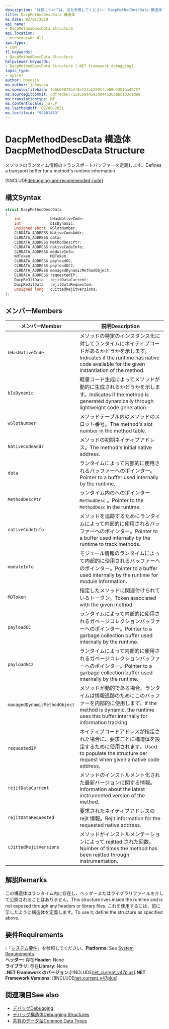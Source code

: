 ```yaml
---
description: '詳細については、次を参照してください: DacpMethodDescData 構造体'
title: DacpMethodDescData 構造体
ms.date: 02/01/2019
api.name:
- DacpMethodDescData Structure
api.location:
- mscordacwks.dll
api.type:
- COM
f1.keywords:
- DacpMethodDescData Structure
helpviewer.keywords:
- DacpMethodDescData Structure [.NET Framework debugging]
topic_type:
- apiref
author: hoyosjs
ms.author: juhoyosa
ms.openlocfilehash: fe5b09874b3f8e123cb2501fcb00e3351aa44757
ms.sourcegitcommit: ddf7edb67715a5b9a45e3dd44536dabc153c1de0
ms.translationtype: MT
ms.contentlocale: ja-JP
ms.lasthandoff: 02/06/2021
ms.locfileid: "99801463"
---
```

# <a name="dacpmethoddescdata-structure"></a><span data-ttu-id="71bc7-103">DacpMethodDescData 構造体</span><span class="sxs-lookup"><span data-stu-id="71bc7-103">DacpMethodDescData Structure</span></span>

<span data-ttu-id="71bc7-104">メソッドのランタイム情報のトランスポートバッファーを定義します。</span><span class="sxs-lookup"><span data-stu-id="71bc7-104">Defines a transport buffer for a method's runtime information.</span></span>

[!INCLUDE[debugging-api-recommended-note](../../../../includes/debugging-api-recommended-note.md)]

## <a name="syntax"></a><span data-ttu-id="71bc7-105">構文</span><span class="sxs-lookup"><span data-stu-id="71bc7-105">Syntax</span></span>

```cpp
struct DacpMethodDescData
{
    int             bHasNativeCode;
    int             bIsDynamic;
    unsigned short  wSlotNumber;
    CLRDATA_ADDRESS NativeCodeAddr;
    CLRDATA_ADDRESS data;
    CLRDATA_ADDRESS MethodDescPtr;
    CLRDATA_ADDRESS nativeCodeInfo;
    CLRDATA_ADDRESS moduleInfo;
    mdToken         MDToken;
    CLRDATA_ADDRESS payloadGC;
    CLRDATA_ADDRESS payloadGC2;
    CLRDATA_ADDRESS managedDynamicMethodObject;
    CLRDATA_ADDRESS requestedIP;
    DacpReJitData   rejitDataCurrent;
    DacpReJitData   rejitDataRequested;
    unsigned long   cJittedRejitVersions;
};
```

## <a name="members"></a><span data-ttu-id="71bc7-106">メンバー</span><span class="sxs-lookup"><span data-stu-id="71bc7-106">Members</span></span>

| <span data-ttu-id="71bc7-107">メンバー</span><span class="sxs-lookup"><span data-stu-id="71bc7-107">Member</span></span>                       | <span data-ttu-id="71bc7-108">説明</span><span class="sxs-lookup"><span data-stu-id="71bc7-108">Description</span></span>                                                                                     |
| ---------------------------- | ----------------------------------------------------------------------------------------------- |
| `bHasNativeCode`             | <span data-ttu-id="71bc7-109">メソッドの特定のインスタンス化に対してランタイムにネイティブコードがあるかどうかを示します。</span><span class="sxs-lookup"><span data-stu-id="71bc7-109">Indicates if the runtime has native code available for the given instantiation of the method.</span></span> |
| `bIsDynamic`                 | <span data-ttu-id="71bc7-110">軽量コード生成によってメソッドが動的に生成されるかどうかを示します。</span><span class="sxs-lookup"><span data-stu-id="71bc7-110">Indicates if the method is generated dynamically through lightweight code generation.</span></span>           |
| `wSlotNumber`                | <span data-ttu-id="71bc7-111">メソッドテーブル内のメソッドのスロット番号。</span><span class="sxs-lookup"><span data-stu-id="71bc7-111">The method's slot number in the method table.</span></span>                                                   |
| `NativeCodeAddr`             | <span data-ttu-id="71bc7-112">メソッドの初期ネイティブアドレス。</span><span class="sxs-lookup"><span data-stu-id="71bc7-112">The method's initial native address.</span></span>                                                            |
| `data`                       | <span data-ttu-id="71bc7-113">ランタイムによって内部的に使用されるバッファーへのポインター。</span><span class="sxs-lookup"><span data-stu-id="71bc7-113">Pointer to a buffer used internally by the runtime.</span></span>                                             |
| `MethodDescPtr`              | <span data-ttu-id="71bc7-114">ランタイム内のへのポインター `MethodDesc` 。</span><span class="sxs-lookup"><span data-stu-id="71bc7-114">Pointer to the `MethodDesc` in the runtime.</span></span>                                                     |
| `nativeCodeInfo`             | <span data-ttu-id="71bc7-115">メソッドを追跡するためにランタイムによって内部的に使用されるバッファーへのポインター。</span><span class="sxs-lookup"><span data-stu-id="71bc7-115">Pointer to a buffer used internally by the runtime to track methods.</span></span>                            |
| `moduleInfo`                 | <span data-ttu-id="71bc7-116">モジュール情報のランタイムによって内部的に使用されるバッファーへのポインター。</span><span class="sxs-lookup"><span data-stu-id="71bc7-116">Pointer to a buffer used internally by the runtime for module information.</span></span>                      |
| `MDToken`                    | <span data-ttu-id="71bc7-117">指定したメソッドに関連付けられているトークン。</span><span class="sxs-lookup"><span data-stu-id="71bc7-117">Token associated with the given method.</span></span>                                                         |
| `payloadGC`                  | <span data-ttu-id="71bc7-118">ランタイムによって内部的に使用されるガベージコレクションバッファーへのポインター。</span><span class="sxs-lookup"><span data-stu-id="71bc7-118">Pointer to a garbage collection buffer used internally by the runtime.</span></span>                          |
| `payloadGC2`                 | <span data-ttu-id="71bc7-119">ランタイムによって内部的に使用されるガベージコレクションバッファーへのポインター。</span><span class="sxs-lookup"><span data-stu-id="71bc7-119">Pointer to a garbage collection buffer used internally by the runtime.</span></span>                          |
| `managedDynamicMethodObject` | <span data-ttu-id="71bc7-120">メソッドが動的である場合、ランタイムは情報追跡のためにこのバッファーを内部的に使用します。</span><span class="sxs-lookup"><span data-stu-id="71bc7-120">If the method is dynamic, the runtime uses this buffer internally for information tracking.</span></span>     |
| `requestedIP`                | <span data-ttu-id="71bc7-121">ネイティブコードアドレスが指定された場合に、要求ごとに構造体を設定するために使用されます。</span><span class="sxs-lookup"><span data-stu-id="71bc7-121">Used to populate the structure per request when given a native code address.</span></span>                    |
| `rejitDataCurrent`           | <span data-ttu-id="71bc7-122">メソッドのインストルメント化された最新バージョンに関する情報。</span><span class="sxs-lookup"><span data-stu-id="71bc7-122">Information about the latest instrumented version of the method.</span></span>                                   |
| `rejitDataRequested`         | <span data-ttu-id="71bc7-123">要求されたネイティブアドレスの rejit 情報。</span><span class="sxs-lookup"><span data-stu-id="71bc7-123">Rejit information for the requested native address.</span></span>                                             |
| `cJittedRejitVersions`       | <span data-ttu-id="71bc7-124">メソッドがインストルメンテーションによって rejitted された回数。</span><span class="sxs-lookup"><span data-stu-id="71bc7-124">Number of times the method has been rejitted through instrumentation.</span></span>                           |

## <a name="remarks"></a><span data-ttu-id="71bc7-125">解説</span><span class="sxs-lookup"><span data-stu-id="71bc7-125">Remarks</span></span>

<span data-ttu-id="71bc7-126">この構造体はランタイム内に存在し、ヘッダーまたはライブラリファイルを介して公開されることはありません。</span><span class="sxs-lookup"><span data-stu-id="71bc7-126">This structure lives inside the runtime and is not exposed through any headers or library files.</span></span> <span data-ttu-id="71bc7-127">これを使用するには、前に示したように構造体を定義します。</span><span class="sxs-lookup"><span data-stu-id="71bc7-127">To use it, define the structure as specified above.</span></span>

## <a name="requirements"></a><span data-ttu-id="71bc7-128">要件</span><span class="sxs-lookup"><span data-stu-id="71bc7-128">Requirements</span></span>

<span data-ttu-id="71bc7-129">**:**「[システム要件](../../get-started/system-requirements.md)」を参照してください。</span><span class="sxs-lookup"><span data-stu-id="71bc7-129">**Platforms:** See [System Requirements](../../get-started/system-requirements.md).</span></span>  
<span data-ttu-id="71bc7-130">**ヘッダー:** 存在</span><span class="sxs-lookup"><span data-stu-id="71bc7-130">**Header:** None</span></span>  
<span data-ttu-id="71bc7-131">**ライブラリ:** 存在</span><span class="sxs-lookup"><span data-stu-id="71bc7-131">**Library:** None</span></span>  
<span data-ttu-id="71bc7-132">**.NET Framework のバージョン:**[!INCLUDE[net_current_v47plus](../../../../includes/net-current-v47plus.md)]</span><span class="sxs-lookup"><span data-stu-id="71bc7-132">**.NET Framework Versions:** [!INCLUDE[net_current_v47plus](../../../../includes/net-current-v47plus.md)]</span></span>  

## <a name="see-also"></a><span data-ttu-id="71bc7-133">関連項目</span><span class="sxs-lookup"><span data-stu-id="71bc7-133">See also</span></span>

- [<span data-ttu-id="71bc7-134">デバッグ</span><span class="sxs-lookup"><span data-stu-id="71bc7-134">Debugging</span></span>](index.md)
- [<span data-ttu-id="71bc7-135">デバッグ構造体</span><span class="sxs-lookup"><span data-stu-id="71bc7-135">Debugging Structures</span></span>](debugging-structures.md)
- [<span data-ttu-id="71bc7-136">共有のデータ型</span><span class="sxs-lookup"><span data-stu-id="71bc7-136">Common Data Types</span></span>](../common-data-types-unmanaged-api-reference.md)

